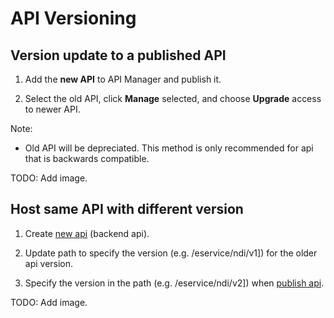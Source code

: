 # API Versioning

## Version update to a published API

1. Add the **new API** to API Manager and publish it.

2. Select the old API, click **Manage** selected, and choose **Upgrade** access to newer API.

Note:

- Old API will be depreciated. This method is only recommended for api that is backwards compatible.

TODO: Add image.

## Host same API with different version

1. Create [new api](docs/publisher/create-api.md) (backend api).

2. Update path to specify the version (e.g. /eservice/ndi/v1]) for the older api version.

3. Specify the version in the path (e.g. /eservice/ndi/v2]) when [publish api](docs/publisher/publish-api.md).

TODO: Add image.
